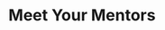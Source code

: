 ---
title: "Meet Your Mentors"
mentors:
    - title: "Shreya Jain"
      image: "/assets/images/digital-skills/mentor-shreya.png"
      quote: "‘Every individual holds a spark of potential — waiting to be ignited through guidance, belief, and opportunity. Education is not just about learning facts, but about building confidence, character, and the courage to dream. When we uplift others, especially those who have been overlooked or unheard, we create ripples of change that reach far beyond the classroom. Empowerment begins when we stop seeing limitations and start nurturing possibilities. As a society, our true strength lies in how we support one another to rise, break barriers, and become the best versions of ourselves — together, we all grow stronger.’"
    
    - title: "Keshu Jain"
      image: "/assets/images/digital-skills/mentor-keshu.png"
      quote: "‘We don’t just provide training, we spark transformation. For every woman who learns a new skill, there is a family that finds hope, a community that grows stronger, and a generation that becomes inspired to rise.’"

---